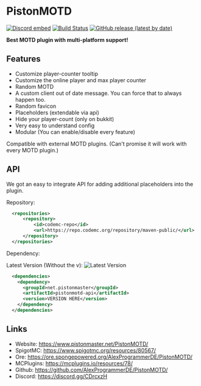 # PistonMOTD

[![Discord embed](https://discordapp.com/api/guilds/739784741124833301/embed.png)](https://discord.gg/CDrcxzH)
[![Build Status](https://ci.codemc.io/buildStatus/icon?job=AlexProgrammerDE%2FPistonMOTD)](https://ci.codemc.io/job/AlexProgrammerDE/job/PistonMOTD/)
[![GitHub release (latest by date)](https://img.shields.io/github/v/release/AlexProgrammerDE/PistonMOTD)](https://github.com/AlexProgrammerDE/PistonBot/releases)

**Best MOTD plugin with multi-platform support!**

## Features

* Customize player-counter tooltip
* Customize the online player and max player counter
* Random MOTD
* A custom client out of date message. You can force that to always happen too.
* Random favicon
* Placeholders (extendable via api)
* Hide your player-count (only on bukkit)
* Very easy to understand config
* Modular (You can enable/disable every feature)

Compatible with external MOTD plugins. (Can't promise it will work with every MOTD plugin.)

## API

We got an easy to integrate API for adding additional placeholders into the plugin.

Repository:

```xml
  <repositories>
      <repository>
          <id>codemc-repo</id>
          <url>https://repo.codemc.org/repository/maven-public/</url>
      </repository>
  </repositories>
```

Dependency:

Latest Version (Without the v):
![Latest Version](https://img.shields.io/github/v/tag/AlexProgrammerDE/PistonMOTD?label=version)

```xml
  <dependencies>
    <dependency>
      <groupId>net.pistonmaster</groupId>
      <artifactId>pistonmotd-api</artifactId>
      <version>VERSION HERE</version>
    </dependency>
  </dependencies>
```

## Links

* Website: https://www.pistonmaster.net/PistonMOTD/
* SpigotMC: https://www.spigotmc.org/resources/80567/
* Ore: https://ore.spongepowered.org/AlexProgrammerDE/PistonMOTD/
* MCPlugins: https://mcplugins.io/resources/78/
* Github: https://github.com/AlexProgrammerDE/PistonMOTD/
* Discord: https://discord.gg/CDrcxzH

